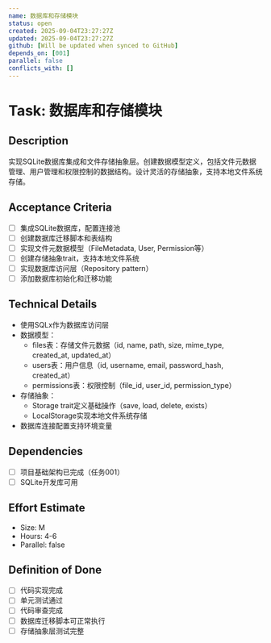 ```yaml
---
name: 数据库和存储模块
status: open
created: 2025-09-04T23:27:27Z
updated: 2025-09-04T23:27:27Z
github: [Will be updated when synced to GitHub]
depends_on: [001]
parallel: false
conflicts_with: []
---
```


# Task: 数据库和存储模块

## Description
实现SQLite数据库集成和文件存储抽象层。创建数据模型定义，包括文件元数据管理、用户管理和权限控制的数据结构。设计灵活的存储抽象，支持本地文件系统存储。

## Acceptance Criteria
- [ ] 集成SQLite数据库，配置连接池
- [ ] 创建数据库迁移脚本和表结构
- [ ] 实现文件元数据模型（FileMetadata, User, Permission等）
- [ ] 创建存储抽象trait，支持本地文件系统
- [ ] 实现数据库访问层（Repository pattern）
- [ ] 添加数据库初始化和迁移功能

## Technical Details
- 使用SQLx作为数据库访问层
- 数据模型：
  - files表：存储文件元数据（id, name, path, size, mime_type, created_at, updated_at）
  - users表：用户信息（id, username, email, password_hash, created_at）
  - permissions表：权限控制（file_id, user_id, permission_type）
- 存储抽象：
  - Storage trait定义基础操作（save, load, delete, exists）
  - LocalStorage实现本地文件系统存储
- 数据库连接配置支持环境变量

## Dependencies
- [ ] 项目基础架构已完成（任务001）
- [ ] SQLite开发库可用

## Effort Estimate
- Size: M
- Hours: 4-6
- Parallel: false

## Definition of Done
- [ ] 代码实现完成
- [ ] 单元测试通过
- [ ] 代码审查完成
- [ ] 数据库迁移脚本可正常执行
- [ ] 存储抽象层测试完整